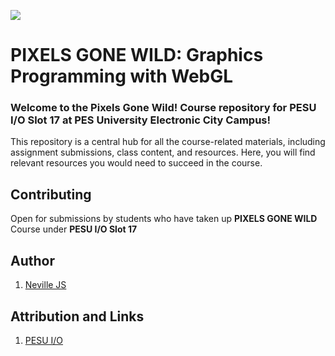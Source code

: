 <img src="https://imgur.com/9FMBdBj"></img>

# PIXELS GONE WILD: Graphics Programming with WebGL

### Welcome to the Pixels Gone Wild! Course repository for PESU I/O Slot 17 at PES University Electronic City Campus!
This repository is a central hub for all the course-related materials, including assignment submissions, class content, and resources. Here, you will find relevant resources you would need to succeed in the course.

## Contributing

Open for submissions by students who have taken up **PIXELS GONE WILD** Course under **PESU I/O Slot 17**

## Author

1. [Neville JS](https://github.com/s3dman)

## Attribution and Links

1. [PESU I/O](https://pesu.io/courses)
